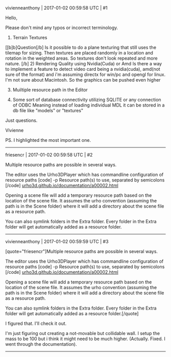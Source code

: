 vivienneanthony | 2017-01-02 00:59:58 UTC | #1

Hello,

Please don't mind any typos or incorrect terminology.

1) Terrain Textures

[[b]b]Question[/b]
Is it possible to do a plane texturing that still uses the tilemap for sizing. Then textures are placed randomly in a location and rotation in the weighted areas. So textures don't look repeated and more nature.
[/b]
2) Rendering Quality using Nvidia(Cuda) or Amd
Is there a way to implement a feature to detect video card being a nvidia(cuda), amd(not sure of the format) and i'm assuming directx for win/pc and opengl for linux. I'm not sure about Macintosh. So the graphics can be pushed even higher

3) Muiltiple resource path in the Editor

4) Some sort of database connectivity utilizing SQLITE or any connection of ODBC
Meaning instead of loading individual MDL it can be stored in a db file like "models" or "textures"

Just questions.

Vivienne

PS. I highlighted the most important one.

-------------------------

friesencr | 2017-01-02 00:59:58 UTC | #2

Multiple resource paths are possible in several ways.

The editor uses the Urho3DPlayer which has commandline configuration of resource paths
[code]
-p <paths>   Resource path(s) to use, separated by semicolons
[/code]
[urho3d.github.io/documentation/a00002.html](http://urho3d.github.io/documentation/a00002.html)

Opening a scene file will add a temporary resource path based on the location of the scene file.  It assumes the urho convention (assuming the path is in the Scene folder) where it will add a directory about the scene file as a resource path.

You can also symlink folders in the Extra folder.  Every folder in the Extra folder will get automatically added as a resource folder.

-------------------------

vivienneanthony | 2017-01-02 00:59:59 UTC | #3

[quote="friesencr"]Multiple resource paths are possible in several ways.

The editor uses the Urho3DPlayer which has commandline configuration of resource paths
[code]
-p <paths>   Resource path(s) to use, separated by semicolons
[/code]
[urho3d.github.io/documentation/a00002.html](http://urho3d.github.io/documentation/a00002.html)

Opening a scene file will add a temporary resource path based on the location of the scene file.  It assumes the urho convention (assuming the path is in the Scene folder) where it will add a directory about the scene file as a resource path.

You can also symlink folders in the Extra folder.  Every folder in the Extra folder will get automatically added as a resource folder.[/quote]

I figured that. I'll check it out.

I'm just figuring out creating a not-movable but collidable wall. I setup the mass to be 100 but i think it might need to be much higher. (Actually. Fixed. I went through the documentation).

-------------------------

